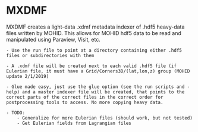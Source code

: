 # MXDMF 

MXDMF creates a light-data .xdmf metadata indexer of .hdf5 heavy-data files written by MOHID. This allows for MOHID hdf5 data to be read and manipulated using Paraview, Visit, etc.

    - Use the run file to point at a directory containing either .hdf5 files or subdirectories with them

    - A .xdmf file will be created next to each valid .hdf5 file (if Eulerian file, it must have a Grid/Corners3D/(lat,lon,z) group (MOHID update 2/1/2019)
    
    - Glue made easy, just use the glue option (see the run scripts and -help) and a master indexer file will be created, that points to the correct parts of the correct files in the correct order for postprocessing tools to access. No more copying heavy data.

    - TODO:
        - Generalize for more Eulerian files (should work, but not tested)
        - Get Eulerian fields from Lagrangian files
